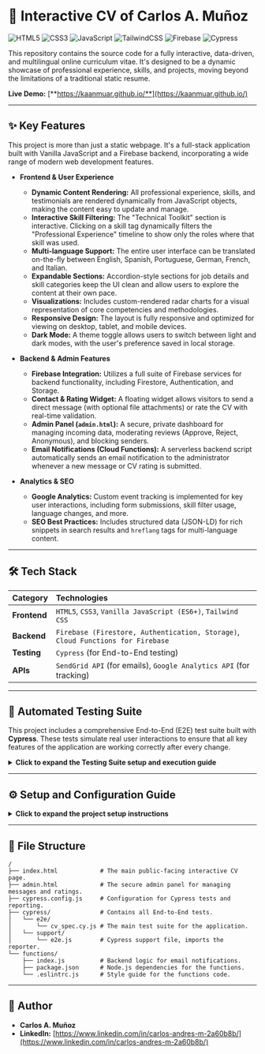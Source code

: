 # 🚀 Interactive CV of Carlos A. Muñoz

![HTML5](https://img.shields.io/badge/html5-%23E34F26.svg?style=for-the-badge&logo=html5&logoColor=white) ![CSS3](https://img.shields.io/badge/css3-%231572B6.svg?style=for-the-badge&logo=css3&logoColor=white) ![JavaScript](https://img.shields.io/badge/javascript-%23323330.svg?style=for-the-badge&logo=javascript&logoColor=%23F7DF1E) ![TailwindCSS](https://img.shields.io/badge/tailwindcss-%2338B2AC.svg?style=for-the-badge&logo=tailwind-css&logoColor=white) ![Firebase](https://img.shields.io/badge/firebase-%23039BE5.svg?style=for-the-badge&logo=firebase&logoColor=white) ![Cypress](https://img.shields.io/badge/cypress-%2317202C.svg?style=for-the-badge&logo=cypress&logoColor=white)

This repository contains the source code for a fully interactive, data-driven, and multilingual online curriculum vitae. It's designed to be a dynamic showcase of professional experience, skills, and projects, moving beyond the limitations of a traditional static resume.

**Live Demo:** [**https://kaanmuar.github.io/**](https://kaanmuar.github.io/)

---

## ✨ Key Features

This project is more than just a static webpage. It's a full-stack application built with Vanilla JavaScript and a Firebase backend, incorporating a wide range of modern web development features.

* **Frontend & User Experience**
    * **Dynamic Content Rendering:** All professional experience, skills, and testimonials are rendered dynamically from JavaScript objects, making the content easy to update and manage.
    * **Interactive Skill Filtering:** The "Technical Toolkit" section is interactive. Clicking on a skill tag dynamically filters the "Professional Experience" timeline to show only the roles where that skill was used.
    * **Multi-language Support:** The entire user interface can be translated on-the-fly between English, Spanish, Portuguese, German, French, and Italian.
    * **Expandable Sections:** Accordion-style sections for job details and skill categories keep the UI clean and allow users to explore the content at their own pace.
    * **Visualizations:** Includes custom-rendered radar charts for a visual representation of core competencies and methodologies.
    * **Responsive Design:** The layout is fully responsive and optimized for viewing on desktop, tablet, and mobile devices.
    * **Dark Mode:** A theme toggle allows users to switch between light and dark modes, with the user's preference saved in local storage.

* **Backend & Admin Features**
    * **Firebase Integration:** Utilizes a full suite of Firebase services for backend functionality, including Firestore, Authentication, and Storage.
    * **Contact & Rating Widget:** A floating widget allows visitors to send a direct message (with optional file attachments) or rate the CV with real-time validation.
    * **Admin Panel (`admin.html`):** A secure, private dashboard for managing incoming data, moderating reviews (Approve, Reject, Anonymous), and blocking senders.
    * **Email Notifications (Cloud Functions):** A serverless backend script automatically sends an email notification to the administrator whenever a new message or CV rating is submitted.

* **Analytics & SEO**
    * **Google Analytics:** Custom event tracking is implemented for key user interactions, including form submissions, skill filter usage, language changes, and more.
    * **SEO Best Practices:** Includes structured data (JSON-LD) for rich snippets in search results and `hreflang` tags for multi-language content.

---

## 🛠️ Tech Stack

| Category     | Technologies                                                                                             |
| :----------- | :------------------------------------------------------------------------------------------------------- |
| **Frontend** | `HTML5`, `CSS3`, `Vanilla JavaScript (ES6+)`, `Tailwind CSS`                                               |
| **Backend** | `Firebase (Firestore, Authentication, Storage)`, `Cloud Functions for Firebase`                            |
| **Testing** | `Cypress` (for End-to-End testing)                                                                       |
| **APIs** | `SendGrid API` (for emails), `Google Analytics API` (for tracking)                                         |

---

## 🧪 Automated Testing Suite

This project includes a comprehensive End-to-End (E2E) test suite built with **Cypress**. These tests simulate real user interactions to ensure that all key features of the application are working correctly after every change.

<details>
<summary><strong>Click to expand the Testing Suite setup and execution guide</strong></summary>

### 1. Test Suite Setup

1.  **Install Cypress:** In your project's root directory, run the following command to install Cypress as a development dependency:
    ```bash
    npm install cypress --save-dev
    ```

2.  **Open Cypress:** The first time you run Cypress, it will automatically create a standard folder structure (`cypress/`) for your tests.
    ```bash
    npx cypress open
    ```
    You can close the Cypress window after it has created the folders.

3.  **Create the Test File:** Inside the newly created `cypress/e2e/` folder, create a new file named `cv_spec.cy.js`.

4.  **Add Test Code:** Paste the entire code block below into your new `cv_spec.cy.js` file. This expanded suite provides more comprehensive coverage.

    ```javascript
    # 🚀 Interactive CV of Carlos A. Muñoz

![HTML5](https://img.shields.io/badge/html5-%23E34F26.svg?style=for-the-badge&logo=html5&logoColor=white) ![CSS3](https://img.shields.io/badge/css3-%231572B6.svg?style=for-the-badge&logo=css3&logoColor=white) ![JavaScript](https://img.shields.io/badge/javascript-%23323330.svg?style=for-the-badge&logo=javascript&logoColor=%23F7DF1E) ![TailwindCSS](https://img.shields.io/badge/tailwindcss-%2338B2AC.svg?style=for-the-badge&logo=tailwind-css&logoColor=white) ![Firebase](https://img.shields.io/badge/firebase-%23039BE5.svg?style=for-the-badge&logo=firebase&logoColor=white) ![Cypress](https://img.shields.io/badge/cypress-%2317202C.svg?style=for-the-badge&logo=cypress&logoColor=white)

This repository contains the source code for a fully interactive, data-driven, and multilingual online curriculum vitae. It's designed to be a dynamic showcase of professional experience, skills, and projects, moving beyond the limitations of a traditional static resume.

**Live Demo:** [**https://kaanmuar.github.io/**](https://kaanmuar.github.io/)

---

## ✨ Key Features

This project is more than just a static webpage. It's a full-stack application built with Vanilla JavaScript and a Firebase backend, incorporating a wide range of modern web development features.

* **Frontend & User Experience**
    * **Dynamic Content Rendering:** All professional experience, skills, and testimonials are rendered dynamically from JavaScript objects, making the content easy to update and manage.
    * **Interactive Skill Filtering:** The "Technical Toolkit" section is interactive. Clicking on a skill tag dynamically filters the "Professional Experience" timeline to show only the roles where that skill was used.
    * **Automated Interactive Tour:** A guided tour automatically runs on first visit (or on-demand) to demonstrate all key interactive features of the CV.
    * **Multi-language Support:** The entire user interface can be translated on-the-fly between English, Spanish, Portuguese, German, French, and Italian.
    * **Expandable Sections:** Accordion-style sections for job details and skill categories keep the UI clean and allow users to explore the content at their own pace.
    * **Visualizations:** Includes custom-rendered radar charts for a visual representation of core competencies and methodologies.
    * **Responsive Design:** The layout is fully responsive and optimized for viewing on desktop, tablet, and mobile devices.
    * **Dark Mode:** A theme toggle allows users to switch between light and dark modes, with the user's preference saved in local storage.

* **Backend & Contact Features**
    * **Firebase Integration:** Utilizes Firestore and Storage for backend functionality.
    * **Contact & Rating Widget:** A floating widget allows visitors to send a direct message (with optional file attachments) or rate the CV with real-time validation.
    * **Live Testimonials:** An approved-ratings system fetches and displays testimonials and the average rating in real-time from the Firestore database.

* **Analytics & SEO**
    * **Google Analytics:** Custom event tracking is implemented for key user interactions, including form submissions, skill filter usage, language changes, and tour progress.
    * **SEO Best Practices:** Includes structured data (JSON-LD) for rich snippets in search results and `hreflang` tags for multi-language content.

---

## 🛠️ Tech Stack

| Category | Technologies |
| :--- | :--- |
| **Frontend** | `HTML5`, `CSS3`, `Vanilla JavaScript (ES6+)`, `Tailwind CSS` |
| **Backend** | `Firebase (Firestore, Storage)` |
| **Testing** | `Cypress` (for End-to-End testing) |
| **APIs** | `Google Analytics API` (for tracking) |

---

## 🧪 Automated Testing Suite

This project includes a comprehensive End-to-End (E2E) test suite built with **Cypress**. These tests simulate real user interactions to ensure that all key features of the application are working correctly after every change.

<details>
<summary><strong>Click to expand the Testing Suite setup and execution guide</strong></summary>

### 1. Test Suite Setup

1.  **Install Cypress:** In your project's root directory, run the following command to install Cypress as a development dependency:
    ```bash
    npm install cypress --save-dev
    ```

2.  **Open Cypress:** The first time you run Cypress, it will automatically create a standard folder structure (`cypress/`) for your tests.
    ```bash
    npx cypress open
    ```
    You can close the Cypress window after it has created the folders.

3.  **Create the Test File:** Inside the newly created `cypress/e2e/` folder, create a new file named `cv_spec.cy.js`.

4.  **Add Test Code:** Paste the entire code block below into your new `cv_spec.cy.js` file. This expanded suite provides more comprehensive coverage.

    ```javascript
    // cypress/e2e/cv_spec.cy.js

    describe('Interactive CV Test Suite', () => {
        beforeEach(() => {
            // Visit the CV page before each test
            cy.visit('index.html');
            // Ensure the main content has loaded before proceeding
            cy.get('.main-container').should('be.visible');
        });
    
        context('Core Functionality & Accessibility', () => {
            it('should load the page and display the main header', () => {
                cy.get('h1').should('contain.text', 'CARLOS A. MUÑOZ');
            });
    
            it('should toggle dark mode successfully and persist the setting', () => {
                cy.get('#theme-toggle').click();
                cy.get('html').should('have.class', 'dark-mode');
                cy.reload(); // Reload the page
                cy.get('html').should('have.class', 'dark-mode'); // Check if the setting persisted
                cy.get('#theme-toggle').click();
                cy.get('html').should('not.have.class', 'dark-mode');
            });
    
            it('should switch languages correctly', () => {
                cy.get('[data-translate-key="contact_title"]').should('contain.text', 'Contact');
                cy.get('#language-selector').click();
                cy.get('[data-lang="es"]').click();
                cy.get('[data-translate-key="contact_title"]').should('contain.text', 'Contacto');
            });
    
            it('should open the image modal on profile photo click and close it', () => {
                cy.get('#profile-photo').click();
                cy.get('#image-modal').should('have.class', 'visible');
                cy.get('.modal-close').click();
                cy.get('#image-modal').should('not.have.class', 'visible');
            });
    
            it('should have correct href for social media links', () => {
                cy.get('a[href*="linkedin.com"]').should('have.attr', 'target', '_blank');
                cy.get('a[href*="wa.me"]').should('have.attr', 'target', '_blank');
            });
        });
    
        context('Interactive Features & Filtering', () => {
            it('should filter professional experience by clicking a skill tag', () => {
                const skillToTest = 'Cypress';
                // Ensure items are visible before filtering
                cy.get('.experience-item').should('have.length.greaterThan', 5);
                
                cy.contains('.tech-tag', skillToTest).click();
                
                // Check for the visual filtering cues
                cy.get('.experience-item.filter-match').should('exist');
                cy.get('.experience-item.filter-no-match').should('exist');
                
                cy.get('#reset-filter').click();
                cy.get('.experience-item.filter-match').should('not.exist');
            });
    
            it('should expand and collapse a single experience item', () => {
                const experienceItem = cy.get('#experience-0');
                experienceItem.find('.accordion-header').click();
                experienceItem.find('.experience-body').should('have.css', 'max-height').and('not.eq', '0px');
                experienceItem.find('.accordion-header').click();
                experienceItem.find('.experience-body').should('have.css', 'max-height', '0px');
            });
    
            it('should expand and collapse all experience items using "Expand All" button', () => {
                cy.get('#expand-all-exp').click();
                cy.get('.experience-body').first().should('have.css', 'max-height').and('not.eq', '0px');
                cy.get('#expand-all-exp').should('contain.text', 'Collapse All').click();
                cy.get('.experience-body').first().should('have.css', 'max-height', '0px');
            });
    
            it('should navigate to the correct section when a timeline item is clicked', () => {
                // Click the timeline item for "Globant"
                cy.get('#timeline-exp-2 a').click();
                // Check if the URL hash is correct
                cy.url().should('include', '#experience-2');
                // Check if the corresponding experience item is visible in the viewport
                cy.get('#experience-2').should('be.visible');
            });
        });
    
        context('Contact & Rating Widget', () => {
            beforeEach(() => {
                cy.get('#contact-widget-fab').click();
                cy.get('#contact-widget').should('have.class', 'visible');
            });
    
            it('should show validation errors for the "Message Me" form', () => {
                cy.get('#send-message-btn').should('be.disabled');
                cy.get('#sender-name').type('a').blur();
                cy.get('#sender-name-error').should('be.visible').and('contain.text', 'at least 2 characters');
                cy.get('#sender-email').type('invalid-email').blur();
                cy.get('#sender-email-error').should('be.visible').and('contain.text', 'valid email');
            });
    
            it('should successfully submit the message form (UI only)', () => {
                // Intercept the network request to Firestore to prevent actual submission
                cy.intercept('POST', '**/[firestore.googleapis.com/](https://firestore.googleapis.com/)**', {
                    statusCode: 200,
                    body: {},
                }).as('firestorePost');
    
                cy.get('#sender-name').type('Test User');
                cy.get('#sender-email').type('test@example.com');
                cy.get('#message-topic').select('CV Feedback');
                cy.get('#sender-message').type('This is a test message to verify the UI flow.');
                cy.get('#send-message-btn').should('not.be.disabled').click();
    
                // Check for the success message
                cy.get('#widget-status-container').should('have.class', 'visible');
                cy.get('#widget-status-content').should('contain.text', 'Message Sent!');
            });
    
            it('should switch to the "Rate CV" tab and show validation errors', () => {
                cy.get('#rating-tab').click();
                cy.get('#send-rating-btn').should('be.disabled');
                cy.get('#rater-name').type('b').blur();
                cy.get('#rater-name-error').should('be.visible');
                cy.get('#rater-email').type('invalid').blur();
                cy.get('#rater-email-error').should('be.visible');
            });
    
            it('should successfully submit the rating form (UI only)', () => {
                cy.intercept('POST', '**/[firestore.googleapis.com/](https://firestore.googleapis.com/)**', {
                    statusCode: 200,
                    body: {},
                }).as('firestorePost');
    
                cy.get('#rating-tab').click();
                cy.get('.star[data-value="5"]').click();
                cy.get('#rater-name').type('Test Rater');
                cy.get('#rater-email').type('rater@example.com');
                cy.get('#send-rating-btn').should('not.be.disabled').click();
    
                cy.get('#widget-status-container').should('have.class', 'visible');
                cy.get('#widget-status-content').should('contain.text', 'Rating Submitted!');
            });
        });
    
        context('Interactive Tour', () => {
            it('should start the tour and navigate through all steps', () => {
                cy.get('#tour-start-btn').click();
                cy.get('#tour-tooltip').should('be.visible');
                
                // Check step 1
                cy.get('#tour-step-counter').should('contain.text', '1 / 7');
                cy.get('#tour-next-btn').click();
    
                // Check step 2
                cy.get('#tour-step-counter').should('contain.text', '2 / 7');
                cy.get('#tour-next-btn').click();
    
                // Check step 3 (long async step, wait for it)
                cy.get('#tour-step-counter').should('contain.text', '3 / 7');
                cy.wait(12000); // Wait for the full animation sequence to complete
                cy.get('#tour-next-btn').click();
                
                // Check step 4
                cy.get('#tour-step-counter').should('contain.text', '4 / 7');
                cy.get('#tour-next-btn').click();
    
                // Check step 5
                cy.get('#tour-step-counter').should('contain.text', '5 / 7');
                cy.get('#tour-next-btn').click();
                
                // Check step 6 (long async step, wait for it)
                cy.get('#tour-step-counter').should('contain.text', '6 / 7');
                cy.wait(17000); // Wait for the full contact form animation
                cy.get('#tour-next-btn').click();
    
                // Check step 7
                cy.get('#tour-step-counter').should('contain.text', '7 / 7');
                cy.get('#tour-next-btn').should('contain.text', 'Finish').click();
    
                // Tour should be hidden
                cy.get('#tour-tooltip').should('not.be.visible');
            });
        });
    });
    ```

### 2. Running the Tests

You can run the tests in two ways:

* **Interactive Mode (Recommended for development):**
  This opens the Cypress Test Runner, which allows you to see your application and the tests running side-by-side. It's great for debugging.
    ```bash
    npx cypress open
    ```

* **Headless Mode (For CI/CD or quick reports):**
  This runs the tests in the background without opening a browser window. It's faster and ideal for automated scripts. A video recording of the test run will be saved in the `cypress/videos/` folder.
    ```bash
    npx cypress run
    ```

</details>

---

## ⚙️ Setup and Configuration Guide

<details>
<summary><strong>Click to expand the project setup instructions</strong></summary>

To run this project locally or deploy your own version, follow these steps.

### 1. Prerequisites
* A modern web browser like Chrome or Firefox.
* A text editor like VS Code.
* (Optional) A Firebase account for backend features.

### 2. Local Setup
1.  Clone the Repository:
    ```bash
    git clone [https://github.com/kaanmuar/kaanmuar.github.io.git](https://github.com/kaanmuar/kaanmuar.github.io.git)
    cd kaanmuar.github.io
    ```
2.  Open `index.html` in your browser to view the project locally. Most features will work without a server.

### 3. Firebase Project Setup (for Contact/Rating functionality)
1.  Go to the [Firebase Console](https://console.firebase.google.com/) and create a new project.
2.  In your new project, create a **Web App**.
3.  Copy the `firebaseConfig` object provided during setup.
4.  Paste this `firebaseConfig` object into `index.html`, replacing the existing placeholder.
5.  **Enable Services:**
    * Go to **Firestore Database** and create a database in **Production mode**.
    * Go to **Storage** and create a storage bucket.
6.  **Apply Security Rules:** Go to **Firestore Database** > **Rules** and paste the following rules to allow public submissions but restrict administrative access:
    ```json
    rules_version = '2';
    service cloud.firestore {
      match /databases/{database}/documents {
        match /messages/{messageId} {
          allow create: if true;
          allow read, write, delete: if request.auth != null;
        }
        match /ratings/{ratingId} {
          allow create: if true;
          allow read: if resource.data.status == 'approved' || request.auth != null;
          allow update, delete: if request.auth != null;
        }
        match /blocked_senders/{email} {
          allow read: if true;
          allow write, delete: if request.auth != null;
        }
      }
    }
    ```
7.  **Create Database Index:** The query for testimonials requires a composite index. The easiest way to create it is to run the application, check the browser's developer console for an error message containing a link to create the index, and click that link.

</details>

---

## 📁 File Structure
    ```

### 2. Running the Tests

You can run the tests in two ways:

* **Interactive Mode (Recommended for development):**
  This opens the Cypress Test Runner, which allows you to see your application and the tests running side-by-side. It's great for debugging.
    ```bash
    npx cypress open
    ```

* **Headless Mode (For CI/CD or quick reports):**
  This runs the tests in the background without opening a browser window. It's faster and ideal for automated scripts. A video recording of the test run will be saved in the `cypress/videos/` folder.
    ```bash
    npx cypress run
    ```

### 3. Generating HTML Reports with Mochawesome

To generate detailed, shareable HTML reports, follow these steps:

1.  **Install Reporter Dependencies:** In your project's root directory, run this command to install all the necessary packages for the reporter:
    ```bash
    npm install --save-dev cypress-mochawesome-reporter mocha mochawesome mochawesome-merge mochawesome-report-generator
    ```

2.  **Configure Cypress:** Create a file named `cypress.config.js` in your project's root directory (if it doesn't already exist) and add the following configuration:

    ```javascript
    // cypress.config.js
    const { defineConfig } = require('cypress');

    module.exports = defineConfig({
      reporter: 'cypress-mochawesome-reporter',
      reporterOptions: {
        charts: true,
        reportPageTitle: 'Interactive CV - Test Report',
        embeddedScreenshots: true,
        inlineAssets: true,
        saveAllAttempts: false,
      },
      e2e: {
        setupNodeEvents(on, config) {
          require('cypress-mochawesome-reporter/plugin')(on);
        },
      },
    });
    ```

3.  **Configure the Support File:** Open the file `cypress/support/e2e.js` and add this single line at the top to import the reporter's commands:
    ```javascript
    // cypress/support/e2e.js
    import 'cypress-mochawesome-reporter/register';
    ```

4.  **Run and View Report:** Now, when you run your tests in headless mode, the HTML report will be generated automatically.
    ```bash
    npx cypress run
    ```
    After the run is complete, a new folder named `cypress/reports/html` will be created. Open the `index.html` file inside that folder to view your detailed test report.

</details>

---

## ⚙️ Setup and Configuration Guide

<details>
<summary><strong>Click to expand the project setup instructions</strong></summary>

To run this project locally or deploy your own version, follow these steps.

### 1. Prerequisites
* [Node.js](https://nodejs.org/en/) and npm installed.
* [Firebase CLI](https://firebase.google.com/docs/cli) installed (`npm install -g firebase-tools`).

### 2. Clone the Repository
```bash
git clone [https://github.com/kaanmuar/kaanmuar.github.io.git](https://github.com/kaanmuar/kaanmuar.github.io.git)
cd kaanmuar.github.io
```

### 3. Firebase Project Setup
1.  Go to the [Firebase Console](https://console.firebase.google.com/) and create a new project.
2.  In your new project, create a **Web App**.
3.  Copy the `firebaseConfig` object provided during setup.
4.  Paste this `firebaseConfig` object into both `index.html` and `admin.html`, replacing the existing placeholder.
5.  **Enable Services:**
    * Go to **Firestore Database** and create a database in **Production mode**.
    * Go to **Authentication** > **Sign-in method** and enable **Email/Password**.
    * Go to **Storage** and create a storage bucket.
6.  **Create Admin User:** In the **Authentication** > **Users** tab, add a new user with the email and password you will use to log into `admin.html`.
7.  **Apply Security Rules:** Go to **Firestore Database** > **Rules** and paste the following rules:
    ```json
    rules_version = '2';
    service cloud.firestore {
      match /databases/{database}/documents {
        match /messages/{messageId} {
          allow create: if true;
          allow read, write, delete: if request.auth != null;
        }
        match /ratings/{ratingId} {
          allow create: if true;
          allow read: if resource.data.status == 'approved' || request.auth != null;
          allow update, delete: if request.auth != null;
        }
        match /blocked_senders/{email} {
          allow read: if true;
          allow write, delete: if request.auth != null;
        }
      }
    }
    ```
8.  **Create Database Index:** The query for testimonials requires a composite index. The easiest way to create it is to run the application, check the browser's developer console for an error message containing a link to create the index, and click that link.

### 4. Google Analytics Setup
1.  Go to [Google Analytics](https://analytics.google.com/) and create a new property.
2.  Find your **Measurement ID** (e.g., `G-XXXXXXXXXX`).
3.  In `index.html`, replace `G-YOUR_MEASUREMENT_ID` with your actual ID in the Google Analytics script tag.

### 5. Email Notifications (Cloud Functions)
1.  **Upgrade Firebase Plan:** Your project must be on the **Blaze (Pay-as-you-go)** plan to use Cloud Functions with external network access. The free tier is very generous.
2.  **Set up SendGrid:** Create a free account at [SendGrid](https://sendgrid.com/), verify a sender email address, and create an API key.
3.  **Initialize Functions:** In your project's root directory, run `firebase init functions` and select JavaScript.
4.  **Install Dependencies:** Navigate into the new `functions` folder and run `npm install @sendgrid/mail`.
5.  **Add Function Code:** Copy the code from the `functions/index.js` file in this repository into your local `functions/index.js`.
6.  **Set Environment Variables:** In your terminal (from the project root), run the following commands, replacing the placeholders with your actual credentials:
    ```bash
    firebase functions:config:set sendgrid.key="YOUR_SENDGRID_API_KEY"
    firebase functions:config:set notifications.email="your-email@example.com"
    ```
7.  **Deploy:** Run `firebase deploy --only functions` from the project root.

</details>

---

## 📁 File Structure
```
/
├── index.html            # The main public-facing interactive CV page.
├── admin.html            # The secure admin panel for managing messages and ratings.
├── cypress.config.js     # Configuration for Cypress tests and reporting.
├── cypress/              # Contains all End-to-End tests.
│   └── e2e/
│       └── cv_spec.cy.js # The main test suite for the application.
│   └── support/
│       └── e2e.js        # Cypress support file, imports the reporter.
└── functions/
    ├── index.js          # Backend logic for email notifications.
    ├── package.json      # Node.js dependencies for the functions.
    └── .eslintrc.js      # Style guide for the functions code.
```

---

## 👤 Author

* **Carlos A. Muñoz**
* **LinkedIn:** [https://www.linkedin.com/in/carlos-andres-m-2a60b8b/](https://www.linkedin.com/in/carlos-andres-m-2a60b8b/)
